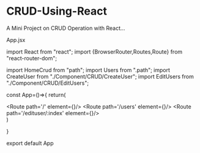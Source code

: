 # CRUD-Using-React
A Mini Project on CRUD Operation with React...


App.jsx

import React from "react";
import {BrowserRouter,Routes,Route} from "react-router-dom";

import HomeCrud from "path";
import Users from ".path";
import CreateUser from "./Component/CRUD/CreateUser";
import EditUsers from "./Component/CRUD/EditUsers";

const App=()=>{
 return(
        <div>
            <BrowserRouter>
            <HomeCrud/>
             <Routes>
                 <Route path='/' element={<CreateUser/>}/>
                 <Route path='/users' element={<Users/>}/>
                <Route path='/edituser/:index' element={<EditUsers/>}/>
             </Routes>
             </BrowserRouter>            
              </div>
     )
   
 }
 
 
 export default App
